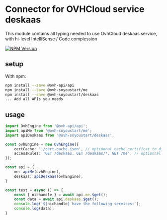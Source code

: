 # Connector for OVHCloud service deskaas

This module contains all typing needed to use OvhCloud deskaas service, with hi-level IntelliSense / Code complession

[![NPM Version](https://img.shields.io/npm/v/@ovh-soyoustart/deskaas.svg?style=flat)](https://www.npmjs.org/package/@ovh-soyoustart/deskaas)

## setup

With npm:
````bash
npm install --save @ovh-api/api
npm install --save @ovh-soyoustart/me
npm install --save @ovh-soyoustart/deskaas
... Add all APIs you needs
````

## usage

````typescript
import OvhEngine from '@ovh-api/api';
import apiMe from '@ovh-soyoustart/me';
import apiDeskaas from '@ovh-soyoustart/deskaas';

const ovhEngine = new OvhEngine({ 
    certCache: './cert-cache.json', // optionnal cache certificat to disk
    accessRules: 'GET /deskaas, GET /deskaas/*, GET /me', // optionnal limit the requested privileges.
});

const api = {
    me: apiMe(ovhEngine),
    deskaas: apiDeskaas(ovhEngine),
}

const test = async () => {
    const { nichandle } = await api.me.$get();
    const data = await api.deskaas.$get();
    console.log(`${nichandle} have the following services:`);
    console.log(data);
}

````